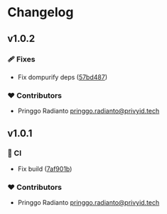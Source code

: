 # Changelog


## v1.0.2


### 🩹 Fixes

- Fix dompurify deps ([57bd487](https://github.com/radyakaze/nuxt-dompurify/commit/57bd487))

### ❤️ Contributors

- Pringgo Radianto <pringgo.radianto@privyid.tech>

## v1.0.1


### 🤖 CI

- Fix build ([7af901b](https://github.com/radyakaze/nuxt-dompurify/commit/7af901b))

### ❤️ Contributors

- Pringgo Radianto <pringgo.radianto@privyid.tech>

